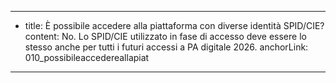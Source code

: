 ---
  - title: È possibile accedere alla piattaforma con diverse identità SPID/CIE?
    content: No. Lo SPID/CIE utilizzato in fase di accesso deve essere lo stesso anche per tutti i futuri accessi a PA digitale 2026.
    anchorLink: 010_possibileaccedereallapiat
---